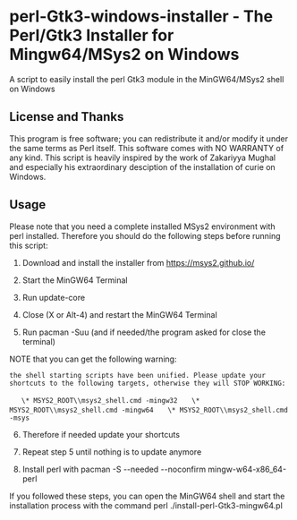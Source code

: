 # perl-Gtk3-windows-installer - The Perl/Gtk3 Installer for Mingw64/MSys2 on Windows
A script to easily install the perl Gtk3 module in the MinGW64/MSys2 shell on Windows
## License and Thanks
This program is free software; you can redistribute it and/or modify it under the same terms as Perl itself. This software comes with NO WARRANTY of any kind. This script is heavily inspired by the work of Zakariyya Mughal and especially his extraordinary desciption of the installation of curie on Windows.
## Usage
Please note that you need a complete installed MSys2 environment with perl installed. Therefore you should do the following steps before running this script:

1) Download and install the installer from https://msys2.github.io/

2) Start the MinGW64 Terminal

3) Run update-core

4) Close (X or Alt-4) and restart the MinGW64 Terminal

5) Run pacman -Suu (and if needed/the program asked for close the terminal)

NOTE that you can get the following warning:

`the shell starting scripts have been unified. Please update your shortcuts to the following targets, otherwise they will STOP WORKING:`

`   \* MSYS2_ROOT\\msys2_shell.cmd -mingw32`
`   \* MSYS2_ROOT\\msys2_shell.cmd -mingw64`
`   \* MSYS2_ROOT\\msys2_shell.cmd -msys`

6) Therefore if needed update your shortcuts

7) Repeat step 5 until nothing is to update anymore

8) Install perl with pacman -S --needed --noconfirm mingw-w64-x86_64-perl

If you followed these steps, you can open the MinGW64 shell and start the installation process with the command perl ./install-perl-Gtk3-mingw64.pl
